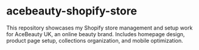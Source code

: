 # acebeauty-shopify-store
This repository showcases my Shopify store management and setup work for AceBeauty UK, an online beauty brand. Includes homepage design, product page setup, collections organization, and mobile optimization.
